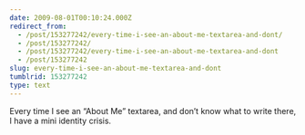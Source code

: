 ```yaml
---
date: 2009-08-01T00:10:24.000Z
redirect_from:
  - /post/153277242/every-time-i-see-an-about-me-textarea-and-dont/
  - /post/153277242/
  - /post/153277242/every-time-i-see-an-about-me-textarea-and-dont
  - /post/153277242
slug: every-time-i-see-an-about-me-textarea-and-dont
tumblrid: 153277242
type: text
---
```

<p>Every time I see an &ldquo;About Me&rdquo; textarea, and don&rsquo;t know what to write there, I have a mini identity crisis.</p>
